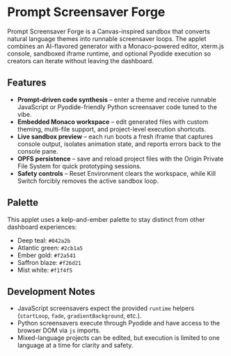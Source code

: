 # Prompt Screensaver Forge

Prompt Screensaver Forge is a Canvas-inspired sandbox that converts natural language themes into runnable screensaver loops. The applet combines an AI-flavored generator with a Monaco-powered editor, xterm.js console, sandboxed iframe runtime, and optional Pyodide execution so creators can iterate without leaving the dashboard.

## Features
- **Prompt-driven code synthesis** – enter a theme and receive runnable JavaScript or Pyodide-friendly Python screensaver code tuned to the vibe.
- **Embedded Monaco workspace** – edit generated files with custom theming, multi-file support, and project-level execution shortcuts.
- **Live sandbox preview** – each run boots a fresh iframe that captures console output, isolates animation state, and reports errors back to the console pane.
- **OPFS persistence** – save and reload project files with the Origin Private File System for quick prototyping sessions.
- **Safety controls** – Reset Environment clears the workspace, while Kill Switch forcibly removes the active sandbox loop.

## Palette
This applet uses a kelp-and-ember palette to stay distinct from other dashboard experiences:
- Deep teal: `#042a2b`
- Atlantic green: `#2cb1a5`
- Ember gold: `#f2a541`
- Saffron blaze: `#f26d21`
- Mist white: `#f1f4f5`

## Development Notes
- JavaScript screensavers expect the provided `runtime` helpers (`startLoop`, `fade`, `gradientBackground`, etc.).
- Python screensavers execute through Pyodide and have access to the browser DOM via `js` imports.
- Mixed-language projects can be edited, but execution is limited to one language at a time for clarity and safety.
